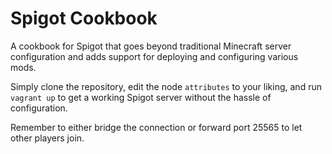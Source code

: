 # Spigot Cookbook

A cookbook for Spigot that goes beyond traditional Minecraft server configuration and adds support for deploying and configuring various mods.

Simply clone the repository, edit the node `attributes` to your liking, and run `vagrant up` to get a working Spigot server without the hassle of configuration.

Remember to either bridge the connection or forward port 25565 to let other players join.
